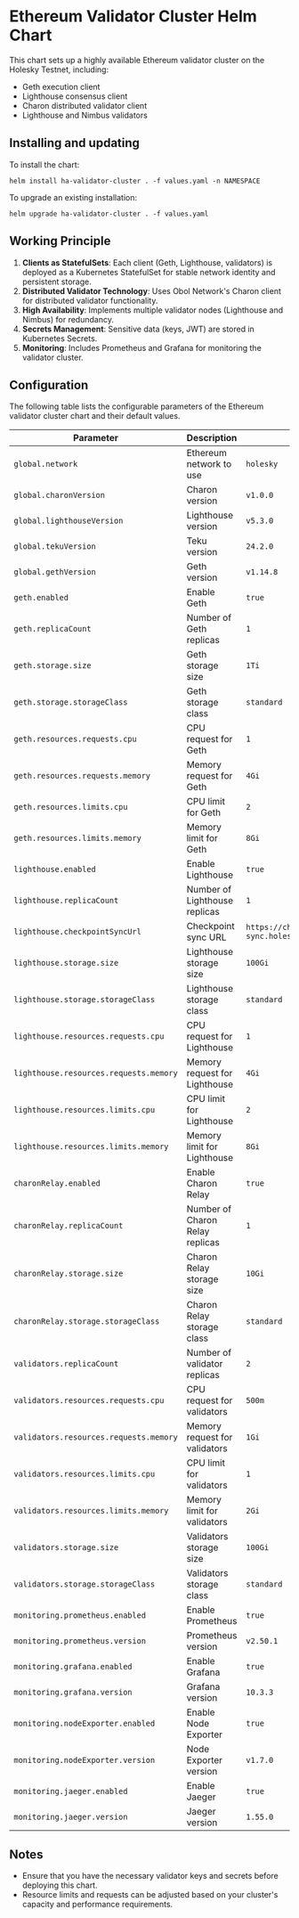 # Ethereum Validator Cluster Helm Chart

This chart sets up a highly available Ethereum validator cluster on the Holesky Testnet, including:
- Geth execution client
- Lighthouse consensus client
- Charon distributed validator client
- Lighthouse and Nimbus validators

## Installing and updating

To install the chart:
```
helm install ha-validator-cluster . -f values.yaml -n NAMESPACE
```

To upgrade an existing installation:
```
helm upgrade ha-validator-cluster . -f values.yaml
```

## Working Principle

1. **Clients as StatefulSets**: Each client (Geth, Lighthouse, validators) is deployed as a Kubernetes StatefulSet for stable network identity and persistent storage.
2. **Distributed Validator Technology**: Uses Obol Network's Charon client for distributed validator functionality.
3. **High Availability**: Implements multiple validator nodes (Lighthouse and Nimbus) for redundancy.
4. **Secrets Management**: Sensitive data (keys, JWT) are stored in Kubernetes Secrets.
5. **Monitoring**: Includes Prometheus and Grafana for monitoring the validator cluster.

## Configuration

The following table lists the configurable parameters of the Ethereum validator cluster chart and their default values.

| Parameter | Description | Default |
|-----------|-------------|---------|
| `global.network` | Ethereum network to use | `holesky` |
| `global.charonVersion` | Charon version | `v1.0.0` |
| `global.lighthouseVersion` | Lighthouse version | `v5.3.0` |
| `global.tekuVersion` | Teku version | `24.2.0` |
| `global.gethVersion` | Geth version | `v1.14.8` |
| `geth.enabled` | Enable Geth | `true` |
| `geth.replicaCount` | Number of Geth replicas | `1` |
| `geth.storage.size` | Geth storage size | `1Ti` |
| `geth.storage.storageClass` | Geth storage class | `standard` |
| `geth.resources.requests.cpu` | CPU request for Geth | `1` |
| `geth.resources.requests.memory` | Memory request for Geth | `4Gi` |
| `geth.resources.limits.cpu` | CPU limit for Geth | `2` |
| `geth.resources.limits.memory` | Memory limit for Geth | `8Gi` |
| `lighthouse.enabled` | Enable Lighthouse | `true` |
| `lighthouse.replicaCount` | Number of Lighthouse replicas | `1` |
| `lighthouse.checkpointSyncUrl` | Checkpoint sync URL | `https://checkpoint-sync.holesky.ethpandaops.ios` |
| `lighthouse.storage.size` | Lighthouse storage size | `100Gi` |
| `lighthouse.storage.storageClass` | Lighthouse storage class | `standard` |
| `lighthouse.resources.requests.cpu` | CPU request for Lighthouse | `1` |
| `lighthouse.resources.requests.memory` | Memory request for Lighthouse | `4Gi` |
| `lighthouse.resources.limits.cpu` | CPU limit for Lighthouse | `2` |
| `lighthouse.resources.limits.memory` | Memory limit for Lighthouse | `8Gi` |
| `charonRelay.enabled` | Enable Charon Relay | `true` |
| `charonRelay.replicaCount` | Number of Charon Relay replicas | `1` |
| `charonRelay.storage.size` | Charon Relay storage size | `10Gi` |
| `charonRelay.storage.storageClass` | Charon Relay storage class | `standard` |
| `validators.replicaCount` | Number of validator replicas | `2` |
| `validators.resources.requests.cpu` | CPU request for validators | `500m` |
| `validators.resources.requests.memory` | Memory request for validators | `1Gi` |
| `validators.resources.limits.cpu` | CPU limit for validators | `1` |
| `validators.resources.limits.memory` | Memory limit for validators | `2Gi` |
| `validators.storage.size` | Validators storage size | `100Gi` |
| `validators.storage.storageClass` | Validators storage class | `standard` |
| `monitoring.prometheus.enabled` | Enable Prometheus | `true` |
| `monitoring.prometheus.version` | Prometheus version | `v2.50.1` |
| `monitoring.grafana.enabled` | Enable Grafana | `true` |
| `monitoring.grafana.version` | Grafana version | `10.3.3` |
| `monitoring.nodeExporter.enabled` | Enable Node Exporter | `true` |
| `monitoring.nodeExporter.version` | Node Exporter version | `v1.7.0` |
| `monitoring.jaeger.enabled` | Enable Jaeger | `true` |
| `monitoring.jaeger.version` | Jaeger version | `1.55.0` |

## Notes

- Ensure that you have the necessary validator keys and secrets before deploying this chart.
- Resource limits and requests can be adjusted based on your cluster's capacity and performance requirements.

